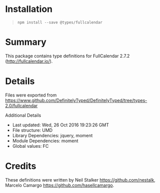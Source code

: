 # Installation
> `npm install --save @types/fullcalendar`

# Summary
This package contains type definitions for FullCalendar 2.7.2 (http://fullcalendar.io/).

# Details
Files were exported from https://www.github.com/DefinitelyTyped/DefinitelyTyped/tree/types-2.0/fullcalendar

Additional Details
 * Last updated: Wed, 26 Oct 2016 19:23:26 GMT
 * File structure: UMD
 * Library Dependencies: jquery, moment
 * Module Dependencies: moment
 * Global values: FC

# Credits
These definitions were written by Neil Stalker <https://github.com/nestalk>, Marcelo Camargo <https://github.com/hasellcamargo>.
